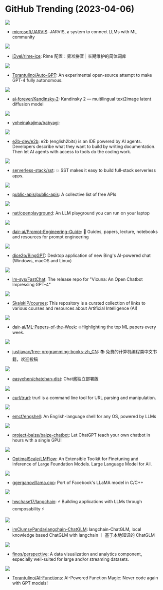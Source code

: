 # GitHub Trending (2023-04-06)

![](https://img.shields.io/badge/Python-New%201-green?style=flat-square&logo=appveyor)
- [microsoft/JARVIS](https://github.com/microsoft/JARVIS): JARVIS, a system to connect LLMs with ML community

![](https://img.shields.io/badge/Go-New%20439-green?style=flat-square&logo=appveyor)
- [iDvel/rime-ice](https://github.com/iDvel/rime-ice): Rime 配置：雾凇拼音 | 长期维护的简体词库

![](https://img.shields.io/badge/Python-New%202-green?style=flat-square&logo=appveyor)
- [Torantulino/Auto-GPT](https://github.com/Torantulino/Auto-GPT): An experimental open-source attempt to make GPT-4 fully autonomous.

![](https://img.shields.io/badge/Jupyter%20Notebook-New%20209-green?style=flat-square&logo=appveyor)
- [ai-forever/Kandinsky-2](https://github.com/ai-forever/Kandinsky-2): Kandinsky 2 — multilingual text2image latent diffusion model

![](https://img.shields.io/badge/Python-New%201-green?style=flat-square&logo=appveyor)
- [yoheinakajima/babyagi](https://github.com/yoheinakajima/babyagi): 

![](https://img.shields.io/badge/Python-New%20538-green?style=flat-square&logo=appveyor)
- [e2b-dev/e2b](https://github.com/e2b-dev/e2b): e2b (english2bits) is an IDE powered by AI agents. Developers describe what they want to build by writing documentation. Then let AI agents with access to tools do the coding work.

![](https://img.shields.io/badge/JavaScript-New%2072-green?style=flat-square&logo=appveyor)
- [serverless-stack/sst](https://github.com/serverless-stack/sst): 💥 SST makes it easy to build full-stack serverless apps.

![](https://img.shields.io/badge/Python-New%20508-green?style=flat-square&logo=appveyor)
- [public-apis/public-apis](https://github.com/public-apis/public-apis): A collective list of free APIs

![](https://img.shields.io/badge/TypeScript-New%20547-green?style=flat-square&logo=appveyor)
- [nat/openplayground](https://github.com/nat/openplayground): An LLM playground you can run on your laptop

![](https://img.shields.io/badge/Jupyter%20Notebook-New%20844-green?style=flat-square&logo=appveyor)
- [dair-ai/Prompt-Engineering-Guide](https://github.com/dair-ai/Prompt-Engineering-Guide): 🐙 Guides, papers, lecture, notebooks and resources for prompt engineering

![](https://img.shields.io/badge/JavaScript-New%20266-green?style=flat-square&logo=appveyor)
- [dice2o/BingGPT](https://github.com/dice2o/BingGPT): Desktop application of new Bing's AI-powered chat (Windows, macOS and Linux)

![](https://img.shields.io/badge/Python-New%201-green?style=flat-square&logo=appveyor)
- [lm-sys/FastChat](https://github.com/lm-sys/FastChat): The release repo for "Vicuna: An Open Chatbot Impressing GPT-4"

![](https://img.shields.io/badge/Python-New%20273-green?style=flat-square&logo=appveyor)
- [SkalskiP/courses](https://github.com/SkalskiP/courses): This repository is a curated collection of links to various courses and resources about Artificial Intelligence (AI)

![](https://img.shields.io/badge/none-New%20330-green?style=flat-square&logo=appveyor)
- [dair-ai/ML-Papers-of-the-Week](https://github.com/dair-ai/ML-Papers-of-the-Week): 🔥Highlighting the top ML papers every week.

![](https://img.shields.io/badge/none-New%20114-green?style=flat-square&logo=appveyor)
- [justjavac/free-programming-books-zh_CN](https://github.com/justjavac/free-programming-books-zh_CN): 📚 免费的计算机编程类中文书籍，欢迎投稿

![](https://img.shields.io/badge/Dockerfile-New%20161-green?style=flat-square&logo=appveyor)
- [easychen/chatchan-dist](https://github.com/easychen/chatchan-dist): Chat酱独立部署版

![](https://img.shields.io/badge/C-New%20313-green?style=flat-square&logo=appveyor)
- [curl/trurl](https://github.com/curl/trurl): trurl is a command line tool for URL parsing and manipulation.

![](https://img.shields.io/badge/Python-New%20195-green?style=flat-square&logo=appveyor)
- [emcf/engshell](https://github.com/emcf/engshell): An English-language shell for any OS, powered by LLMs

![](https://img.shields.io/badge/Python-New%20315-green?style=flat-square&logo=appveyor)
- [project-baize/baize-chatbot](https://github.com/project-baize/baize-chatbot): Let ChatGPT teach your own chatbot in hours with a single GPU!

![](https://img.shields.io/badge/Python-New%20472-green?style=flat-square&logo=appveyor)
- [OptimalScale/LMFlow](https://github.com/OptimalScale/LMFlow): An Extensible Toolkit for Finetuning and Inference of Large Foundation Models. Large Language Model for All.

![](https://img.shields.io/badge/C-New%20497-green?style=flat-square&logo=appveyor)
- [ggerganov/llama.cpp](https://github.com/ggerganov/llama.cpp): Port of Facebook's LLaMA model in C/C++

![](https://img.shields.io/badge/Python-New%20688-green?style=flat-square&logo=appveyor)
- [hwchase17/langchain](https://github.com/hwchase17/langchain): ⚡ Building applications with LLMs through composability ⚡

![](https://img.shields.io/badge/Python-New%20379-green?style=flat-square&logo=appveyor)
- [imClumsyPanda/langchain-ChatGLM](https://github.com/imClumsyPanda/langchain-ChatGLM): langchain-ChatGLM, local knowledge based ChatGLM with langchain ｜ 基于本地知识的 ChatGLM

![](https://img.shields.io/badge/C%2B%2B-New%20326-green?style=flat-square&logo=appveyor)
- [finos/perspective](https://github.com/finos/perspective): A data visualization and analytics component, especially well-suited for large and/or streaming datasets.

![](https://img.shields.io/badge/Python-New%2018-green?style=flat-square&logo=appveyor)
- [Torantulino/AI-Functions](https://github.com/Torantulino/AI-Functions): AI-Powered Function Magic: Never code again with GPT models!

